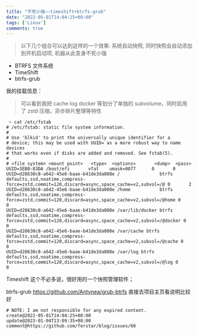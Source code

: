```yaml
---
title: "不死小强——timeshift+btrfs-grub"
date: "2022-05-01T14:04:25+08:00"
tags: ['Linux']
comments: true
---
```


> 以下几个组合可以达到这样的一个效果: 系统自动快照, 同时快照会自动添加到开机启动项, 机器从此变身不死小强

- BTRFS 文件系统
- TimeShift
- btrfs-grub

我的挂载信息：

> 可以看到我把 cache log docker 等划分了单独的 subvolume，同时启用了 zstd 压缩，异步碎片整理等特性

```shell
 ~ cat /etc/fstab
# /etc/fstab: static file system information.
#
# Use 'blkid' to print the universally unique identifier for a
# device; this may be used with UUID= as a more robust way to name devices
# that works even if disks are added and removed. See fstab(5).
#
# <file system> <mount point>   <type>  <options>       <dump>  <pass>
UUID=3EB0-83DA /boot/efi       vfat    umask=0077      0       0
UUID=d28630c8-a642-45e6-baae-b41de3da008e /               btrfs   defaults,ssd,noatime,compress-force=zstd,commit=120,discard=async,space_cache=v2,subvol=/@ 0       2
UUID=d28630c8-a642-45e6-baae-b41de3da008e /home           btrfs   defaults,ssd,noatime,compress-force=zstd,commit=120,discard=async,space_cache=v2,subvol=/@home 0       0
UUID=d28630c8-a642-45e6-baae-b41de3da008e /var/lib/docker btrfs   defaults,ssd,noatime,compress-force=zstd,commit=120,discard=async,space_cache=v2,subvol=/@docker 0       0
UUID=d28630c8-a642-45e6-baae-b41de3da008e /var/cache btrfs   defaults,ssd,noatime,compress-force=zstd,commit=120,discard=async,space_cache=v2,subvol=/@cache 0       0
UUID=d28630c8-a642-45e6-baae-b41de3da008e /var/log btrfs   defaults,ssd,noatime,compress-force=zstd,commit=120,discard=async,space_cache=v2,subvol=/@log 0       0
```

Timeshift 这个不必多说，很好用的一个快照管理软件；

btrfs-grub https://github.com/Antynea/grub-btrfs 直接去项目主页看说明比较好



```
# NOTE: I am not responsible for any expired content.
create@2022-05-01T14:04:25+08:00
update@2023-01-04T13:09:35+08:00
comment@https://github.com/ferstar/blog/issues/60
```

